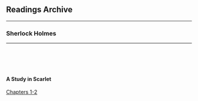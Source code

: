 <h2>Readings Archive</h2>
<div class="container">
	<hr />
	<h3>Sherlock Holmes</h3>
	<div class="container"><hr /></div>
</div>
<hr style="height:20px; visibility:hidden;" />
<p id="nextEvent"></p>
<hr style="height:20px; visibility:hidden;" />
<h4>A Study in Scarlet</h4>
<p><a href="sherlock_holmes_chapters1-2_5-4-20.m4a">Chapters 1-2</a></p>
<script src="/stwl/assets/js/event.js"></script>
<script>
	document.getElementById('mainbanner').src = "sherlock_holmes.jpg";
	document.getElementById('mainbanner').style = "height:400px; width:auto;";
</script>
